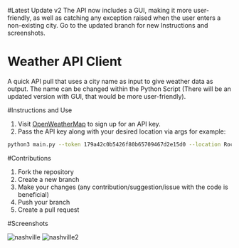 #Latest Update v2
The API now includes a GUI, making it more user-friendly, as well as catching any exception raised when the user enters a
non-existing city. Go to the updated branch for new Instructions and screenshots.

# Weather API Client
A quick API pull that uses a city name as input to give weather data as output. 
The name can be changed within the Python Script (There will be an updated version with GUI, that would be more user-friendly).

#Instructions and Use
 1. Visit [OpenWeatherMap](openweathermap.org) to sign up for an API key.
 2. Pass the API key along with your desired location via args for example:
 ``` bash
 python3 main.py --token 179a42c0b5426f80b65709467d2e15d0 --location Rockville
 ```

#Contributions
1) Fork the repository
2) Create a new branch
3) Make your changes (any contribution/suggestion/issue with the code is beneficial)
4) Push your branch
5) Create a pull request

#Screenshots

![nashville](https://github.com/user-attachments/assets/9344bd92-6f87-45f3-b59b-843665735178)
![nashville2](https://github.com/user-attachments/assets/615f6d45-a521-41ab-bd56-58a95f5775b8)


